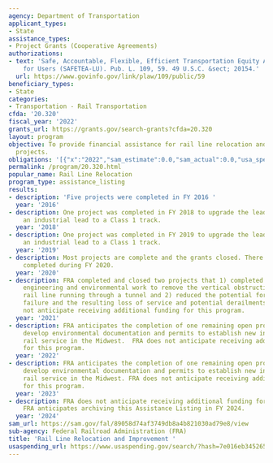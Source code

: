 ```yaml
---
agency: Department of Transportation
applicant_types:
- State
assistance_types:
- Project Grants (Cooperative Agreements)
authorizations:
- text: 'Safe, Accountable, Flexible, Efficient Transportation Equity Act: A Legacy
    for Users (SAFETEA-LU). Pub. L. 109, 59. 49 U.S.C. &sect; 20154.'
  url: https://www.govinfo.gov/link/plaw/109/public/59
beneficiary_types:
- State
categories:
- Transportation - Rail Transportation
cfda: '20.320'
fiscal_year: '2022'
grants_url: https://grants.gov/search-grants?cfda=20.320
layout: program
objective: To provide financial assistance for rail line relocation and improvement
  projects.
obligations: '[{"x":"2022","sam_estimate":0.0,"sam_actual":0.0,"usa_spending_actual":-7323.16},{"x":"2023","sam_estimate":0.0,"sam_actual":0.0,"usa_spending_actual":0.0},{"x":"2024","sam_estimate":0.0,"sam_actual":0.0,"usa_spending_actual":400000.0}]'
permalink: /program/20.320.html
popular_name: Rail Line Relocation
program_type: assistance_listing
results:
- description: 'Five projects were completed in FY 2016 '
  year: '2016'
- description: One project was completed in FY 2018 to upgrade the lead track from
    an industrial lead to a Class 1 track.
  year: '2018'
- description: One project was completed in FY 2019 to upgrade the lead track from
    an industrial lead to a Class 1 track.
  year: '2019'
- description: Most projects are complete and the grants closed. There were no projects
    completed during FY 2020.
  year: '2020'
- description: FRA completed and closed two projects that 1) completed preliminary
    engineering and environmental work to remove the vertical obstructions along a
    rail line running through a tunnel and 2) reduced the potential for vertical slope
    failure and the resulting loss of service and potential derailments. FRA does
    not anticipate receiving additional funding for this program.
  year: '2021'
- description: FRA anticipates the completion of one remaining open project that will
    develop environmental documentation and permits to establish new intercity passenger
    rail service in the Midwest.  FRA does not anticipate receiving additional funding
    for this program.
  year: '2022'
- description: FRA anticipates the completion of one remaining open project that will
    develop environmental documentation and permits to establish new intercity passenger
    rail service in the Midwest. FRA does not anticipate receiving additional funding
    for this program.
  year: '2023'
- description: FRA does not anticipate receiving additional funding for this program.
    FRA anticipates archiving this Assistance Listing in FY 2024.
  year: '2024'
sam_url: https://sam.gov/fal/89058d74af3749db8a4b821030ad79e8/view
sub-agency: Federal Railroad Administration (FRA)
title: 'Rail Line Relocation and Improvement '
usaspending_url: https://www.usaspending.gov/search/?hash=7e016eb345265eaa09306249dc732f89
---
```

